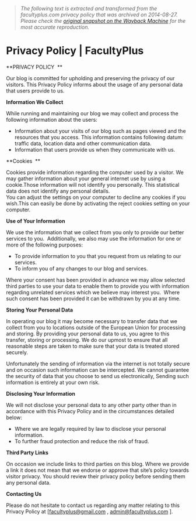 > *The following text is extracted and transformed from the facultyplus.com privacy policy that was archived on 2014-08-27. Please check the [original snapshot on the Wayback Machine](https://web.archive.org/web/20140827162321id_/http%3A//www.facultyplus.com/p/privacy-policy.html) for the most accurate reproduction.*

# Privacy Policy | FacultyPlus

**PRIVACY POLICY  **

Our blog is committed for upholding and preserving the privacy of our visitors. This Privacy Policy informs about the usage of any personal data that users provide to us.

**Information We Collect**

While running and maintaining our blog we may collect and process the following information about the users:

  * Information about your visits of our blog such as pages viewed and the resources that you access. This information contains following datum: traffic data, location data and other communication data.
  * Information that users provide us when they communicate with us.



**Cookies  **

Cookies provide information regarding the computer used by a visitor. We may gather information about your general internet use by using a cookie.Those information will not identify you personally. This statistical data does not identify any personal details.  
You can adjust the settings on your computer to decline any cookies if you wish.This can easily be done by activating the reject cookies setting on your computer.

**Use of Your Information**

We use the information that we collect from you only to provide our better services to you.  Additionally, we also may use the information for one or more of the following purposes:

  * To provide information to you that you request from us relating to our services.  
  * To inform you of any changes to our blog and services.



Where your consent has been provided in advance we may allow selected third parties to use your data to enable them to provide you with information regarding unrelated services which we believe may interest you.  Where such consent has been provided it can be withdrawn by you at any time.

**Storing Your Personal Data**

In operating our blog it may become necessary to transfer data that we collect from you to locations outside of the European Union for processing and storing. By providing your personal data to us, you agree to this transfer, storing or processing. We do our upmost to ensure that all reasonable steps are taken to make sure that your data is treated stored securely.

Unfortunately the sending of information via the internet is not totally secure and on occasion such information can be intercepted. We cannot guarantee the security of data that you choose to send us electronically, Sending such information is entirely at your own risk.

**Disclosing Your Information**

We will not disclose your personal data to any other party other than in accordance with this Privacy Policy and in the circumstances detailed below:

  * Where we are legally required by law to disclose your personal information.
  * To further fraud protection and reduce the risk of fraud.



**Third Party Links**

On occasion we include links to third parties on this blog. Where we provide a link it does not mean that we endorse or approve that site’s policy towards visitor privacy. You should review their privacy policy before sending them any personal data.

**Contacting Us**

Please do not hesitate to contact us regarding any matter relating to this Privacy Policy at [[facultyplus@gmail.com](mailto:facultyplus@gmail.com) , admin@facultyplus.com ].
